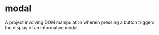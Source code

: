# modal
A project involving DOM manipulation wherein pressing a button triggers the display of an informative modal.
